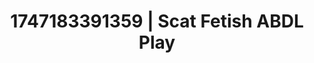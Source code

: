 ---
categories:
- Erotic surprise
- Volleyball
- Consent-based play
- Candlelit scenes
- Mirror play
image: /assets/images/1747183391359.jpg
layout: post
seo:
  description: Featured content with high-quality Scat Fetish, ABDL Play. HD images
    available.
  keywords: Scat Fetish, ABDL Play
  og_image: /assets/images/1747183391359.jpg
  schema_type: VisualArtwork
tags:
- '#1747183391359'
- Scat Fetish
- ABDL Play
title: 1747183391359 | Scat Fetish ABDL Play
---